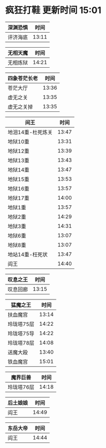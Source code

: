 # 疯狂打鞋 更新时间 15:01

| 深渊恐惧   | 时间    |
|--------|-------|
| 评济海底 | 13:11 |

| 无相天魔   | 时间    |
|--------|-------|
| 无相炼狱 | 14:21 |

| 四象苍茫长老   | 时间    |
|--------|-------|
| 苍茫大厅 | 13:36 |
| 虚无之关 | 13:35 |
| 虚无之关掉 | 13:35 |

| 间王   | 时间    |
|--------|-------|
| 地泪14重-杜死炼关 | 13:47 |
| 地狱10重 | 13:31 |
| 地狱12重 | 13:39 |
| 地狱13重 | 13:43 |
| 地狱14重 | 13:47 |
| 地狱15重 | 13:53 |
| 地狱16重 | 13:57 |
| 地狱17重 | 14:00 |
| 地狱1重 | 13:57 |
| 地狱2重 | 14:29 |
| 地狱3重 | 14:31 |
| 地狱6重 | 13:07 |
| 地狱8重 | 13:07 |
| 地站14重-枉死状 | 13:47 |
| 阎王 | 14:40 |

| 叹息之王   | 时间    |
|--------|-------|
| 叹息回廊 | 13:15 |

| 猛魔之王   | 时间    |
|--------|-------|
| 扶血魔宫 | 13:14 |
| 玲珑塔75层 | 14:22 |
| 玲珑塔75导 | 14:22 |
| 玲珑塔78层 | 14:08 |
| 送魔大殴 | 13:40 |
| 铁血魔宫 | 15:01 |

| 魔界巨兽   | 时间    |
|--------|-------|
| 玲珑塔76层 | 14:18 |

| 后土娘娘   | 时间    |
|--------|-------|
| 阎王 | 14:49 |

| 东岳大帝   | 时间    |
|--------|-------|
| 阎王 | 14:44 |